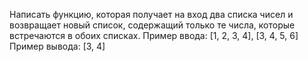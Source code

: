 Написать функцию, которая получает на вход два списка чисел и возвращает новый список, содержащий только те числа, которые встречаются в обоих списках.
Пример ввода:
[1, 2, 3, 4], [3, 4, 5, 6]
Пример вывода:
[3, 4]